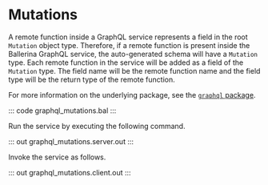 # Mutations

A remote function inside a GraphQL service represents a field in the root
`Mutation` object type. Therefore, if a remote function is present inside
the Ballerina GraphQL service, the auto-generated schema will have a
`Mutation` type. Each remote function in the service will be added as a
field of the `Mutation` type. The field name will be the remote function
name and the field type will be the return type of the remote function.

For more information on the underlying package, see the
[`graphql` package](https://docs.central.ballerina.io/ballerina/graphql/latest/).

::: code graphql_mutations.bal :::

Run the service by executing the following command.

::: out graphql_mutations.server.out :::

Invoke the service as follows.

::: out graphql_mutations.client.out :::
